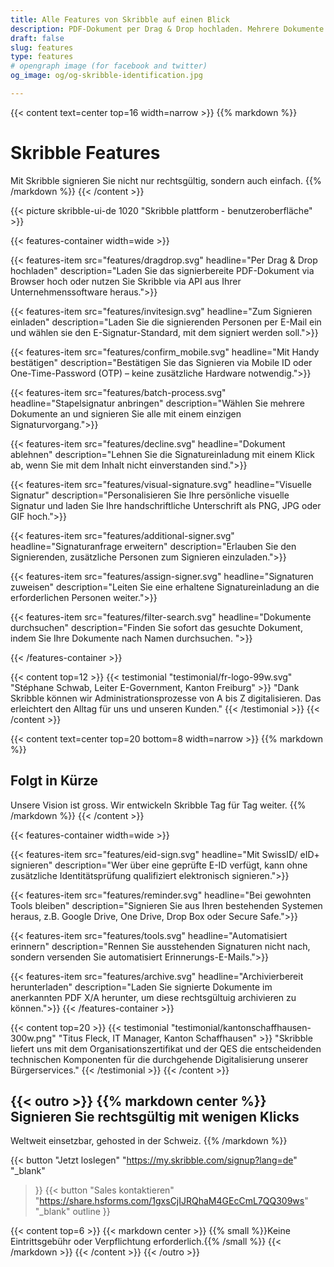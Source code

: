 ```yaml
---
title: Alle Features von Skribble auf einen Blick
description: PDF-Dokument per Drag & Drop hochladen. Mehrere Dokumente gleichzeitig signieren. Personen zum Unterschreiben einladen. Personalisieren Sie Ihre persönliche Signatur.
draft: false
slug: features
type: features
# opengraph image (for facebook and twitter)
og_image: og/og-skribble-identification.jpg

---
```


{{< content text=center top=16 width=narrow >}}
{{% markdown %}}
# Skribble Features
Mit Skribble signieren Sie nicht nur rechtsgültig,
sondern auch einfach.
{{% /markdown %}}
{{< /content >}}

{{< picture skribble-ui-de 1020 "Skribble plattform - benutzeroberfläche" >}}

{{< features-container width=wide >}}

  {{< features-item src="features/dragdrop.svg"
    headline="Per Drag & Drop hochladen"
    description="Laden Sie das signierbereite PDF-Dokument via Browser hoch oder nutzen Sie Skribble via API aus Ihrer Unternehmenssoftware heraus.">}}

  {{< features-item src="features/invitesign.svg"
    headline="Zum Signieren einladen"
    description="Laden Sie die signierenden Personen per E-Mail ein und wählen sie den E-Signatur-Standard, mit dem signiert werden soll.">}}

  {{< features-item src="features/confirm_mobile.svg"
    headline="Mit Handy bestätigen"
    description="Bestätigen Sie das Signieren via Mobile ID oder One-Time-Password (OTP) – keine zusätzliche Hardware notwendig.">}}

  {{< features-item src="features/batch-process.svg"
    headline="Stapelsignatur anbringen"
    description="Wählen Sie mehrere Dokumente an und signieren Sie alle mit einem einzigen Signaturvorgang.">}}

  {{< features-item src="features/decline.svg"
    headline="Dokument ablehnen"
    description="Lehnen Sie die Signatureinladung mit einem Klick ab, wenn Sie mit dem Inhalt nicht einverstanden sind.">}}

  {{< features-item src="features/visual-signature.svg"
    headline="Visuelle Signatur"
    description="Personalisieren Sie Ihre persönliche visuelle Signatur und laden Sie Ihre handschriftliche Unterschrift als PNG, JPG oder GIF hoch.">}}
  
  {{< features-item src="features/additional-signer.svg"
    headline="Signaturanfrage erweitern"
    description="Erlauben Sie den Signierenden, zusätzliche Personen zum Signieren einzuladen.">}}

  {{< features-item src="features/assign-signer.svg"
    headline="Signaturen zuweisen"
    description="Leiten Sie eine erhaltene Signatureinladung an die erforderlichen Personen weiter.">}}
    
  {{< features-item src="features/filter-search.svg"
    headline="Dokumente durchsuchen"
    description="Finden Sie sofort das gesuchte Dokument, indem Sie Ihre Dokumente nach Namen durchsuchen. ">}}

{{< /features-container >}}

[//]: # (--------------------------------------------------------------------------------------------------------------)

{{< content top=12 >}}
{{< testimonial "testimonial/fr-logo-99w.svg" "Stéphane Schwab, Leiter E-Government, Kanton Freiburg" >}}
"Dank Skribble können wir Administrationsprozesse von A bis Z digitalisieren. Das erleichtert
den Alltag für uns und unseren Kunden." 
{{< /testimonial >}}
{{< /content >}}

[//]: # (--------------------------------------------------------------------------------------------------------------)

{{< content text=center top=20 bottom=8 width=narrow >}}
{{% markdown %}}
## Folgt in Kürze
Unsere Vision ist gross. Wir entwickeln Skribble Tag für Tag weiter.
{{% /markdown %}}
{{< /content >}}

{{< features-container width=wide >}}

  {{< features-item src="features/eid-sign.svg"
    headline="Mit SwissID/ eID+ signieren"
    description="Wer über eine geprüfte E-ID verfügt, kann ohne zusätzliche Identitätsprüfung qualifiziert elektronisch signieren.">}}

  {{< features-item src="features/reminder.svg"
    headline="Bei gewohnten Tools bleiben"
    description="Signieren Sie aus Ihren bestehenden Systemen heraus, z.B. Google Drive, One Drive, Drop Box oder Secure Safe.">}}

  {{< features-item src="features/tools.svg"
    headline="Automatisiert erinnern"
    description="Rennen Sie ausstehenden Signaturen nicht nach, sondern versenden Sie automatisiert Erinnerungs-E-Mails.">}}

  {{< features-item src="features/archive.svg"
    headline="Archivierbereit herunterladen"
    description="Laden Sie signierte Dokumente im anerkannten PDF X/A herunter, um diese rechtsgültuig archivieren zu können.">}}
{{< /features-container >}}

[//]: # (--------------------------------------------------------------------------------------------------------------)

{{< content top=20 >}}
{{< testimonial "testimonial/kantonschaffhausen-300w.png" "Titus Fleck, IT Manager, Kanton Schaffhausen" >}}
"Skribble liefert uns mit dem Organisationszertifikat und der QES die entscheidenden technischen Komponenten für die durchgehende Digitalisierung unserer Bürgerservices."
{{< /testimonial >}}
{{< /content >}}

[//]: # (--------------------------------------------------------------------------------------------------------------)

{{< outro >}}
{{% markdown center %}}
Signieren Sie rechtsgültig 
mit wenigen Klicks
---
Weltweit einsetzbar, gehosted in der Schweiz.
{{% /markdown %}}

{{< button
  "Jetzt loslegen"
  "https://my.skribble.com/signup?lang=de"
  "_blank"
>}}
{{< button
  "Sales kontaktieren"
  "https://share.hsforms.com/1gxsCjIJRQhaM4GEcCmL7QQ309ws"
  "_blank"
  outline
>}}

{{< content top=6 >}}
{{< markdown center >}}
{{% small %}}Keine Eintrittsgebühr oder Verpflichtung erforderlich.{{% /small %}} 
{{< /markdown >}}
{{< /content >}}
{{< /outro >}}
